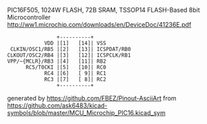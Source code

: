 PIC16F505, 1024W FLASH, 72B SRAM, TSSOP14
FLASH-Based 8bit Microcontroller
http://ww1.microchip.com/downloads/en/DeviceDoc/41236E.pdf


	                +----------+
	            VDD |[1]   [14]| VSS
	 CLKIN/OSC1/RB5 |[2]   [13]| ICSPDAT/RB0
	CLKOUT/OSC2/RB4 |[3]   [12]| ICSPCLK/RB1
	VPP/~{MCLR}/RB3 |[4]   [11]| RB2
	      RC5/T0CKI |[5]   [10]| RC0
	            RC4 |[6]   [ 9]| RC1
	            RC3 |[7]   [ 8]| RC2
	                +----------+


generated by https://github.com/FBEZ/Pinout-AsciiArt from https://github.com/ask6483/kicad-symbols/blob/master/MCU_Microchip_PIC16.kicad_sym